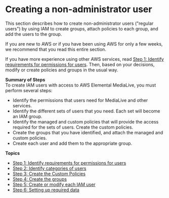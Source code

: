 # Creating a non\-administrator user<a name="set-up-users"></a>

This section describes how to create non\-administrator users \("regular users"\) by using IAM to create groups, attach policies to each group, and add the users to the group\. 

If you are new to AWS or if you have been using AWS for only a few weeks, we recommend that you read this entire section\. 

If you have more experience using other AWS services, read [Step 1: Identify requirements for permissions for users](setup-user-step-1.md)\. Then, based on your decisions, modify or create policies and groups in the usual way\. 

**Summary of Steps**  
 To create IAM users with access to AWS Elemental MediaLive, you must perform several steps: 
+ Identify the permissions that users need for MediaLive and other services\.
+ Identify the different sets of users that you need\. Each set will become an IAM group\.
+ Identify the managed and custom policies that will provide the access required for the sets of users\. Create the custom policies\.
+ Create the groups that you have identified, and attach the managed and custom policies\.
+ Create each user and add them to the appropriate group\.

**Topics**
+ [Step 1: Identify requirements for permissions for users](setup-user-step-1.md)
+ [Step 2: Identify categories of users](setup-user-step-2.md)
+ [Step 3: Create the Custom Policies](setup-user-step-3.md)
+ [Step 4: Create the groups](setup-user-step-4.md)
+ [Step 5: Create or modify each IAM user](setup-user-step-5.md)
+ [Step 6: Setting up required data](setup-user-step-6.md)